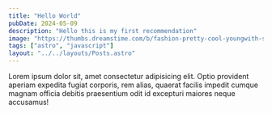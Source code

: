 ```yaml
---
title: "Hello World"
pubDate: 2024-05-09
description: "Hello this is my first recommendation"
image: "https://thumbs.dreamstime.com/b/fashion-pretty-cool-youngwith-shopping-bags-wearing-black-hat-white-pants-over-colorful-orange-background-79063329.jpg"
tags: ["astro", "javascript"]
layout: "../../layouts/Posts.astro"
---
```


Lorem ipsum dolor sit, amet consectetur adipisicing elit. Optio provident aperiam expedita fugiat corporis, rem alias, quaerat facilis impedit cumque magnam officia debitis praesentium odit id excepturi maiores neque accusamus!
